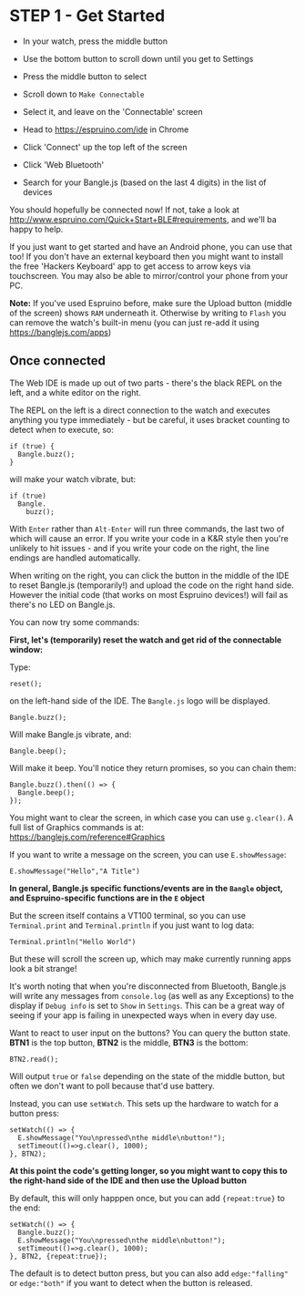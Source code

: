 # STEP 1 - Get Started


* In your watch, press the middle button
* Use the bottom button to scroll down until you get to Settings
* Press the middle button to select
* Scroll down to `Make Connectable`
* Select it, and leave on the 'Connectable' screen

* Head to https://espruino.com/ide in Chrome
* Click 'Connect' up the top left of the screen
* Click 'Web Bluetooth'
* Search for your Bangle.js (based on the last 4 digits) in the list of devices

You should hopefully be connected now! If not, take a look at http://www.espruino.com/Quick+Start+BLE#requirements, and we'll ba happy to help.

If you just want to get started and have an Android phone, you can use that too! If you don't have an external keyboard then you might want to install the free 'Hackers Keyboard' app to get access to arrow keys via touchscreen. You may also be able to mirror/control your phone from your PC.

**Note:** If you've used Espruino before, make sure the Upload button (middle of the screen) shows `RAM` underneath it. Otherwise by writing to `Flash` you can remove the watch's built-in menu (you can just re-add it using https://banglejs.com/apps)

## Once connected

The Web IDE is made up out of two parts - there's the black REPL on the left, and a white editor on the right.

The REPL on the left is a direct connection to the watch and executes anything you type immediately - but be careful, it uses bracket counting to detect when to execute, so:

```
if (true) {
  Bangle.buzz();
}
```

will make your watch vibrate, but:

```
if (true)
  Bangle.
    buzz();
```

With  `Enter` rather than `Alt-Enter` will run three commands, the last two of which will cause an error. If you write your code in a K&R style then you're unlikely to hit issues - and if you write your code on the right, the line endings are handled automatically.

When writing on the right, you can click the button in the middle of the IDE to reset Bangle.js (temporarily!) and upload the code on the right hand side. However the initial code (that works on most Espruino devices!) will fail as there's no LED on Bangle.js.

You can now try some commands:

**First, let's (temporarily) reset the watch and get rid of the connectable window:**

Type:

```
reset();
```

on the left-hand side of the IDE. The `Bangle.js` logo will be displayed.

```
Bangle.buzz();
```

Will make Bangle.js vibrate, and:

```
Bangle.beep();
```

Will make it beep. You'll notice they return promises, so you can chain them:

```
Bangle.buzz().then(() => {
  Bangle.beep();
});
```

You might want to clear the screen, in which case you can use `g.clear()`. A
full list of Graphics commands is at: https://banglejs.com/reference#Graphics

If you want to write a message on the screen, you can use `E.showMessage`:

```
E.showMessage("Hello","A Title")
```

**In general, Bangle.js specific functions/events are in the `Bangle` object,
and Espruino-specific functions are in the `E` object**

But the screen itself contains a VT100 terminal, so you can use `Terminal.print` and `Terminal.println` if you just want to log data:

```
Terminal.println("Hello World")
```

But these will scroll the screen up, which may make currently running apps
look a bit strange!

It's worth noting that when you're disconnected from Bluetooth, Bangle.js will
write any messages from `console.log` (as well as any Exceptions) to the display
if `Debug info` is set to `Show` in `Settings`. This can be a great way of
seeing if your app is failing in unexpected ways when in every day use.

Want to react to user input on the buttons? You can query the button state.
**BTN1** is the top button, **BTN2** is the middle, **BTN3** is the bottom:

```
BTN2.read();
```

Will output `true` or `false` depending on the state of the middle button, but often we don't want to poll because that'd use battery.

Instead, you can use `setWatch`. This sets up the hardware to watch for a button press:

```
setWatch(() => {
  E.showMessage("You\npressed\nthe middle\nbutton!");
  setTimeout(()=>g.clear(), 1000);
}, BTN2);
```

**At this point the code's getting longer, so you might want to
copy this to the right-hand side of the IDE and then use the
Upload button**

By default, this will only happpen once, but you can add `{repeat:true}` to the end:

```
setWatch(() => {
  Bangle.buzz();
  E.showMessage("You\npressed\nthe middle\nbutton!");
  setTimeout(()=>g.clear(), 1000);
}, BTN2, {repeat:true});
```

The default is to detect button press, but you can also add `edge:"falling"` or
`edge:"both"` if you want to detect when the button is released.
